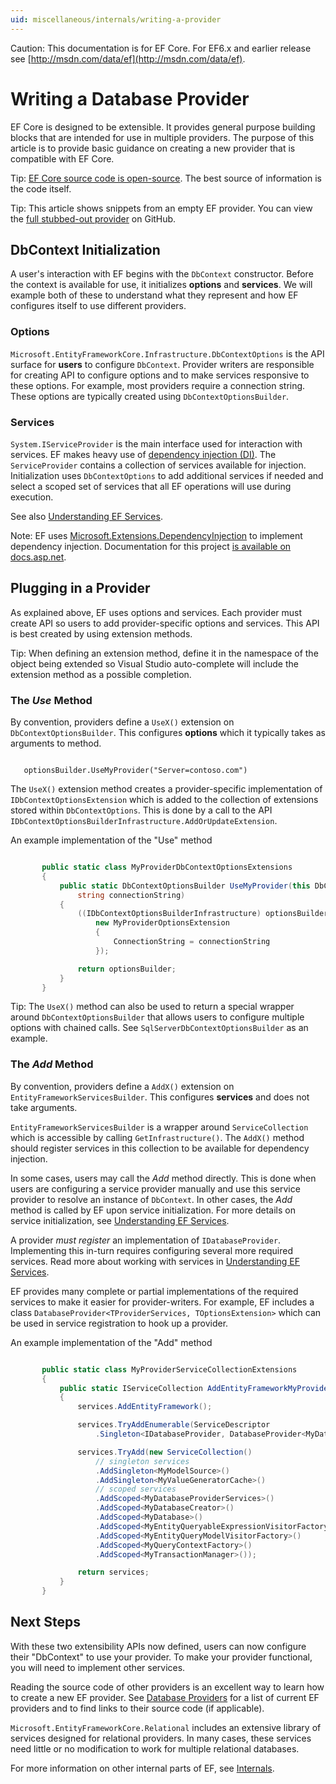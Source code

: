```yaml
---
uid: miscellaneous/internals/writing-a-provider
---
```

Caution: This documentation is for EF Core. For EF6.x and earlier release see [http://msdn.com/data/ef](http://msdn.com/data/ef).

# Writing a Database Provider

EF Core is designed to be extensible. It provides general purpose building blocks that are intended for use in multiple providers. The purpose of this article is to provide basic guidance on creating a new provider that is compatible with EF Core.

Tip: [EF Core source code is open-source](https://github.com/aspnet/EntityFramework). The best source of information is the code itself.

Tip: This article shows snippets from an empty EF provider. You can view the [full stubbed-out provider](https://github.com/aspnet/EntityFramework.Docs/tree/master/samples/Miscellaneous/Internals/WritingAProvider) on GitHub.

<a name=entry-point></a>

## DbContext Initialization

A user's interaction with EF begins with the `DbContext` constructor. Before the context is available for use, it initializes **options** and **services**. We will example both of these to understand what they represent and how EF configures itself to use different providers.

### Options

`Microsoft.EntityFrameworkCore.Infrastructure.DbContextOptions` is the API surface for **users** to configure `DbContext`. Provider writers are responsible for creating API to configure options and to make services responsive to these options. For example, most providers require a connection string. These options are typically created using `DbContextOptionsBuilder`.

### Services

`System.IServiceProvider` is the main interface used for interaction with services. EF makes heavy use of [dependency injection (DI)](https://wikipedia.org/wiki/Dependency_injection). The `ServiceProvider` contains a collection of services available for injection. Initialization uses `DbContextOptions` to add additional services if needed and select a scoped set of services that all EF operations will use during execution.

See also [Understanding EF Services](services.md).

Note: EF uses [Microsoft.Extensions.DependencyInjection](https://www.nuget.org/packages/Microsoft.Extensions.DependencyInjection/) to implement dependency injection. Documentation for this project [is available on docs.asp.net](https://docs.asp.net/en/latest/fundamentals/dependency-injection.html).

## Plugging in a Provider

As explained above, EF uses options and services. Each provider must create API so users to add provider-specific options and services. This API is best created by using extension methods.

Tip: When defining an extension method, define it in the namespace of the object being extended so Visual Studio auto-complete will include the extension method as a possible completion.

### The *Use* Method

By convention, providers define a `UseX()` extension on `DbContextOptionsBuilder`. This configures **options** which it typically takes as arguments to method.

<!-- literal_block"xml:space": "preserve", "classes  "backrefs  "names  "dupnames   -->

````

   optionsBuilder.UseMyProvider("Server=contoso.com")
   ````

The `UseX()` extension method creates a provider-specific implementation of `IDbContextOptionsExtension` which is added to the collection of extensions stored within `DbContextOptions`. This is done by a call to the API `IDbContextOptionsBuilderInfrastructure.AddOrUpdateExtension`.

An example implementation of the "Use" method

<!-- [!code-csharp[Main](samples/internals/Miscellaneous/Internals/WritingAProvider/EntityFrameworkCore.ProviderStarter/Extensions/MyProviderDbContextOptionsExtensions.cs)] -->

````csharp

       public static class MyProviderDbContextOptionsExtensions
       {
           public static DbContextOptionsBuilder UseMyProvider(this DbContextOptionsBuilder optionsBuilder,
               string connectionString)
           {
               ((IDbContextOptionsBuilderInfrastructure) optionsBuilder).AddOrUpdateExtension(
                   new MyProviderOptionsExtension
                   {
                       ConnectionString = connectionString
                   });

               return optionsBuilder;
           }
       }

   ````

Tip: The `UseX()` method can also be used to return a special wrapper around `DbContextOptionsBuilder` that allows users to configure multiple options with chained calls. See `SqlServerDbContextOptionsBuilder` as an example.

### The *Add* Method

By convention, providers define a `AddX()` extension on `EntityFrameworkServicesBuilder`. This configures **services** and does not take arguments.

`EntityFrameworkServicesBuilder` is a wrapper around `ServiceCollection` which is accessible by calling `GetInfrastructure()`. The `AddX()` method should register services in this collection to be available for dependency injection.

In some cases, users may call the *Add* method directly. This is done when users are configuring a service provider manually and use this service provider to resolve an instance of `DbContext`. In other cases, the *Add* method is called by EF upon service initialization. For more details on service initialization, see [Understanding EF Services](services.md).

A provider *must register* an implementation of `IDatabaseProvider`. Implementing this in-turn requires configuring several more required services. Read more about working with services in [Understanding EF Services](services.md).

EF provides many complete or partial implementations of the required services to make it easier for provider-writers. For example, EF includes a class `DatabaseProvider<TProviderServices, TOptionsExtension>` which can be used in service registration to hook up a provider.

An example implementation of the "Add" method

<!-- [!code-csharp[Main](samples/internals/Miscellaneous/Internals/WritingAProvider/EntityFrameworkCore.ProviderStarter/Extensions/MyProviderServiceCollectionExtensions.cs)] -->

````csharp

       public static class MyProviderServiceCollectionExtensions
       {
           public static IServiceCollection AddEntityFrameworkMyProvider(this IServiceCollection services)
           {
               services.AddEntityFramework();

               services.TryAddEnumerable(ServiceDescriptor
                   .Singleton<IDatabaseProvider, DatabaseProvider<MyDatabaseProviderServices, MyProviderOptionsExtension>>());

               services.TryAdd(new ServiceCollection()
                   // singleton services
                   .AddSingleton<MyModelSource>()
                   .AddSingleton<MyValueGeneratorCache>()
                   // scoped services
                   .AddScoped<MyDatabaseProviderServices>()
                   .AddScoped<MyDatabaseCreator>()
                   .AddScoped<MyDatabase>()
                   .AddScoped<MyEntityQueryableExpressionVisitorFactory>()
                   .AddScoped<MyEntityQueryModelVisitorFactory>()
                   .AddScoped<MyQueryContextFactory>()
                   .AddScoped<MyTransactionManager>());

               return services;
           }
       }

   ````

## Next Steps

With these two extensibility APIs now defined, users can now configure their "DbContext" to use your provider. To make your provider functional, you will need to implement other services.

Reading the source code of other providers is an excellent way to learn how to create a new EF provider. See [Database Providers](../../providers/index.md) for a list of current EF providers and to find links to their source code (if applicable).

`Microsoft.EntityFrameworkCore.Relational` includes an extensive library of services designed for relational providers. In many cases, these services need little or no modification to work for multiple relational databases.

For more information on other internal parts of EF, see [Internals](index.md).
